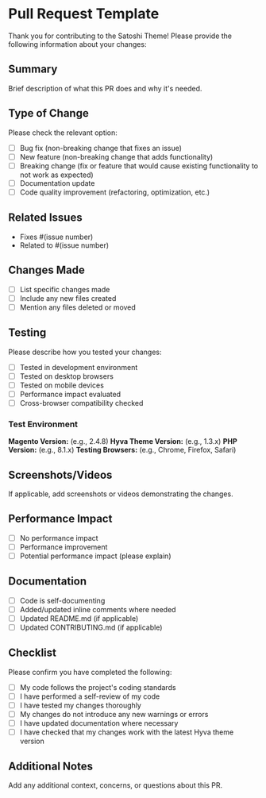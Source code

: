 # Pull Request Template

Thank you for contributing to the Satoshi Theme! Please provide the following information about your changes:

## Summary

Brief description of what this PR does and why it's needed.

## Type of Change

Please check the relevant option:

-   [ ] Bug fix (non-breaking change that fixes an issue)
-   [ ] New feature (non-breaking change that adds functionality)
-   [ ] Breaking change (fix or feature that would cause existing functionality to not work as expected)
-   [ ] Documentation update
-   [ ] Code quality improvement (refactoring, optimization, etc.)

## Related Issues

-   Fixes #(issue number)
-   Related to #(issue number)

## Changes Made

-   [ ] List specific changes made
-   [ ] Include any new files created
-   [ ] Mention any files deleted or moved

## Testing

Please describe how you tested your changes:

-   [ ] Tested in development environment
-   [ ] Tested on desktop browsers
-   [ ] Tested on mobile devices
-   [ ] Performance impact evaluated
-   [ ] Cross-browser compatibility checked

### Test Environment

**Magento Version:** (e.g., 2.4.8)
**Hyva Theme Version:** (e.g., 1.3.x)
**PHP Version:** (e.g., 8.1.x)
**Testing Browsers:** (e.g., Chrome, Firefox, Safari)

## Screenshots/Videos

If applicable, add screenshots or videos demonstrating the changes.

## Performance Impact

-   [ ] No performance impact
-   [ ] Performance improvement
-   [ ] Potential performance impact (please explain)

## Documentation

-   [ ] Code is self-documenting
-   [ ] Added/updated inline comments where needed
-   [ ] Updated README.md (if applicable)
-   [ ] Updated CONTRIBUTING.md (if applicable)

## Checklist

Please confirm you have completed the following:

-   [ ] My code follows the project's coding standards
-   [ ] I have performed a self-review of my code
-   [ ] I have tested my changes thoroughly
-   [ ] My changes do not introduce any new warnings or errors
-   [ ] I have updated documentation where necessary
-   [ ] I have checked that my changes work with the latest Hyva theme version

## Additional Notes

Add any additional context, concerns, or questions about this PR.
